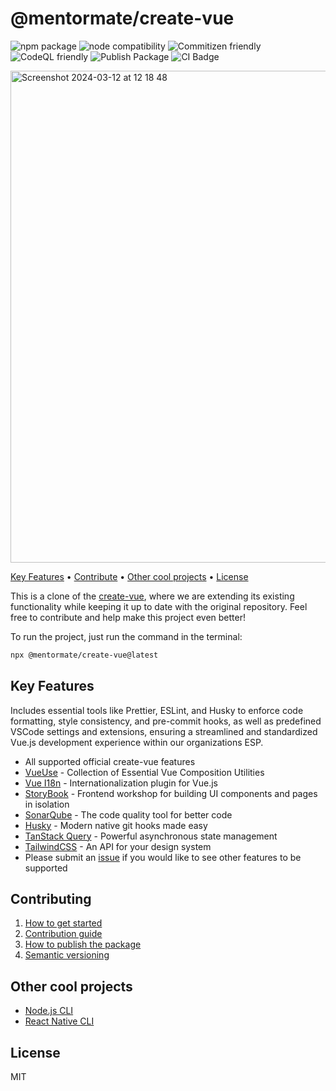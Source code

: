 # @mentormate/create-vue

![npm package](https://badgen.net/npm/v/create-vue)
![node compatibility](https://img.shields.io/node/v/%40mentormate%2Fcreate-vue)
![Commitizen friendly](https://img.shields.io/badge/commitizen-friendly-brightgreen.svg)
![CodeQL friendly](https://github.com/MentorMate/create-vue/actions/workflows/github-code-scanning/codeql/badge.svg)
![Publish Package](https://github.com/MentorMate/create-vue/actions/workflows/npm-publish-package.yml/badge.svg)
![CI Badge](https://github.com/MentorMate/create-vue/actions/workflows/ci.yml/badge.svg)

<img width="787" alt="Screenshot 2024-03-12 at 12 18 48" src="https://github.com/MentorMate/create-vue/assets/69005114/b11b0314-c159-40c7-a5e8-3afd783d49c6">


[Key Features](#key-features) • [Contribute](#contributing) • [Other cool projects](#other-cool-projects) • [License](#license)

This is a clone of the [create-vue](https://github.com/vuejs/create-vue), where we are extending its existing functionality while keeping it up to date with the original repository. Feel free to contribute and help make this project even better!

To run the project, just run the command in the terminal:

```bash
npx @mentormate/create-vue@latest
```

## Key Features

Includes essential tools like Prettier, ESLint, and Husky to enforce code formatting, style consistency, and pre-commit hooks, as well as predefined VSCode settings and extensions, ensuring a streamlined and standardized Vue.js development experience within our organizations ESP.

- All supported official create-vue features
- [VueUse](https://vueuse.org/) - Collection of Essential Vue Composition Utilities
- [Vue I18n](https://vue-i18n.intlify.dev/) - Internationalization plugin for Vue.js
- [StoryBook](https://storybook.js.org/) - Frontend workshop for building UI components and pages in isolation
- [SonarQube](https://www.sonarsource.com/products/sonarqube/) - The code quality tool for better code
- [Husky](https://typicode.github.io/husky/) - Modern native git hooks made easy
- [TanStack Query](https://tanstack.com/query/latest) - Powerful asynchronous state management
- [TailwindCSS](https://tailwindcss.com) - An API for your design system
- Please submit an <a href="https://github.com/MentorMate/create-vue/issues">issue</a> if you would like to see other features to be supported

## Contributing

1. [How to get started](https://github.com/MentorMate/create-vue/wiki/Getting-Started)
2. [Contribution guide](https://github.com/MentorMate/create-vue/wiki/Contribution)
3. [How to publish the package](https://github.com/MentorMate/create-vue/wiki/Contribution")
4. [Semantic versioning](https://github.com/MentorMate/create-vue/wiki/Semantic-versioning)

## Other cool projects

- [Node.js CLI](https://github.com/MentorMate/node-project-cli)
- [React Native CLI](https://github.com/MentorMate/rn-bootstrap)

## License

MIT
